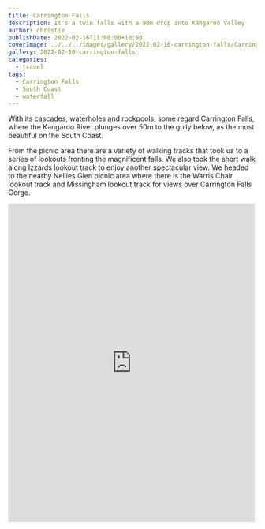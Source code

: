 ```yaml
---
title: Carrington Falls
description: It's a twin falls with a 90m drop into Kangaroo Valley
author: christie
publishDate: 2022-02-16T11:00:00+10:00
coverImage: ../../../images/gallery/2022-02-16-carrington-falls/Carrington Falls (2).jpeg
gallery: 2022-02-16-carrington-falls
categories:
  - travel
tags:
  - Carrington Falls
  - South Coast
  - waterfall
---
```

With its cascades, waterholes and rockpools, some regard Carrington Falls, where the Kangaroo River plunges over 50m to the gully below, as the most beautiful on the South Coast.

From the picnic area there are a variety of walking tracks that took us to a series of lookouts fronting the magnificent falls. We also took the short walk along Izzards lookout track to enjoy another spectacular view. We headed to the nearby Nellies Glen picnic area where there is the Warris Chair lookout track and Missingham lookout track for views over Carrington Falls Gorge.

<iframe src="https://www.facebook.com/plugins/post.php?href=https%3A%2F%2Fwww.facebook.com%2Fchris1.tham%2Fposts%2Fpfbid029GFLeQvTdZe45KBiCYvcAbgTiCsBJKmTG1j9NoNt8tzUctLiwEJL3SEz71tQK8Zfl&show_text=true&width=500" width="500" height="645" style="border:none;overflow:hidden" scrolling="no" frameborder="0" allowfullscreen="true" allow="autoplay; clipboard-write; encrypted-media; picture-in-picture; web-share"></iframe>
